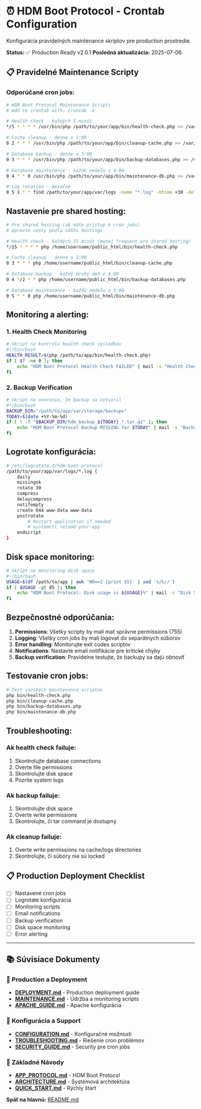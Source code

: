 # ⏰ HDM Boot Protocol - Crontab Configuration

Konfigurácia pravidelných maintenance skriptov pre production prostredie.

**Status:** ✅ Production Ready v2.0.1
**Posledná aktualizácia:** 2025-07-06

## 📋 Pravidelné Maintenance Scripty

### Odporúčané cron jobs:

```bash
# HDM Boot Protocol Maintenance Scripts
# Add to crontab with: crontab -e

# Health check - každých 5 minút
*/5 * * * * /usr/bin/php /path/to/your/app/bin/health-check.php >> /var/log/hdm-health.log 2>&1

# Cache cleanup - denne o 2:00
0 2 * * * /usr/bin/php /path/to/your/app/bin/cleanup-cache.php >> /var/log/hdm-cleanup.log 2>&1

# Database backup - denne o 3:00
0 3 * * * /usr/bin/php /path/to/your/app/bin/backup-databases.php >> /var/log/hdm-backup.log 2>&1

# Database maintenance - každú nedeľu o 4:00
0 4 * * 0 /usr/bin/php /path/to/your/app/bin/maintenance-db.php >> /var/log/hdm-maintenance.log 2>&1

# Log rotation - mesačne
0 5 1 * * find /path/to/your/app/var/logs -name "*.log" -mtime +30 -delete
```

## Nastavenie pre shared hosting:

```bash
# Pre shared hosting (ak máte prístup k cron jobs)
# Upravte cesty podľa vášho hostingu

# Health check - každých 15 minút (menej frequent pre shared hosting)
*/15 * * * * php /home/username/public_html/bin/health-check.php

# Cache cleanup - denne o 3:00
0 3 * * * php /home/username/public_html/bin/cleanup-cache.php

# Database backup - každý druhý deň o 4:00
0 4 */2 * * php /home/username/public_html/bin/backup-databases.php

# Database maintenance - každú nedeľu o 5:00
0 5 * * 0 php /home/username/public_html/bin/maintenance-db.php
```

## Monitoring a alerting:

### 1. Health Check Monitoring
```bash
# Skript na kontrolu health check výsledkov
#!/bin/bash
HEALTH_RESULT=$(php /path/to/app/bin/health-check.php)
if [ $? -ne 0 ]; then
    echo "HDM Boot Protocol Health Check FAILED" | mail -s "Health Check Alert" admin@yourdomain.com
fi
```

### 2. Backup Verification
```bash
# Skript na overenie, že backup sa vytvoril
#!/bin/bash
BACKUP_DIR="/path/to/app/var/storage/backups"
TODAY=$(date +%Y-%m-%d)
if [ ! -f "$BACKUP_DIR/hdm_backup_${TODAY}_*.tar.gz" ]; then
    echo "HDM Boot Protocol Backup MISSING for $TODAY" | mail -s "Backup Alert" admin@yourdomain.com
fi
```

## Logrotate konfigurácia:

```bash
# /etc/logrotate.d/hdm-boot-protocol
/path/to/your/app/var/logs/*.log {
    daily
    missingok
    rotate 30
    compress
    delaycompress
    notifempty
    create 644 www-data www-data
    postrotate
        # Restart application if needed
        # systemctl reload your-app
    endscript
}
```

## Disk space monitoring:

```bash
# Skript na monitoring disk space
#!/bin/bash
USAGE=$(df /path/to/app | awk 'NR==2 {print $5}' | sed 's/%//')
if [ $USAGE -gt 85 ]; then
    echo "HDM Boot Protocol: Disk usage is ${USAGE}%" | mail -s "Disk Space Alert" admin@yourdomain.com
fi
```

## Bezpečnostné odporúčania:

1. **Permissions**: Všetky scripty by mali mať správne permissions (755)
2. **Logging**: Všetky cron jobs by mali logovať do separátnych súborov
3. **Error handling**: Monitorujte exit codes scriptov
4. **Notifications**: Nastavte email notifikácie pre kritické chyby
5. **Backup verification**: Pravidelne testujte, že backupy sa dajú obnoviť

## Testovanie cron jobs:

```bash
# Test všetkých maintenance scriptov
php bin/health-check.php
php bin/cleanup-cache.php
php bin/backup-databases.php
php bin/maintenance-db.php
```

## Troubleshooting:

### Ak health check failuje:
1. Skontrolujte database connections
2. Overte file permissions
3. Skontrolujte disk space
4. Pozrite system logs

### Ak backup failuje:
1. Skontrolujte disk space
2. Overte write permissions
3. Skontrolujte, či tar command je dostupný

### Ak cleanup failuje:
1. Overte write permissions na cache/logs directories
2. Skontrolujte, či súbory nie sú locked

## 📋 Production Deployment Checklist

- [ ] Nastavené cron jobs
- [ ] Logrotate konfigurácia
- [ ] Monitoring scripts
- [ ] Email notifications
- [ ] Backup verification
- [ ] Disk space monitoring
- [ ] Error alerting

---

## 📚 Súvisiace Dokumenty

### 🚀 Production a Deployment
- **[DEPLOYMENT.md](DEPLOYMENT.md)** - Production deployment guide
- **[MAINTENANCE.md](MAINTENANCE.md)** - Údržba a monitoring scripts
- **[APACHE_GUIDE.md](APACHE_GUIDE.md)** - Apache konfigurácia

### 🔧 Konfigurácia a Support
- **[CONFIGURATION.md](CONFIGURATION.md)** - Konfiguračné možnosti
- **[TROUBLESHOOTING.md](TROUBLESHOOTING.md)** - Riešenie cron problémov
- **[SECURITY_GUIDE.md](SECURITY_GUIDE.md)** - Security pre cron jobs

### 📖 Základné Návody
- **[APP_PROTOCOL.md](APP_PROTOCOL.md)** - HDM Boot Protocol
- **[ARCHITECTURE.md](ARCHITECTURE.md)** - Systémová architektúra
- **[QUICK_START.md](QUICK_START.md)** - Rýchly štart

**Späť na hlavnú:** [README.md](README.md)
